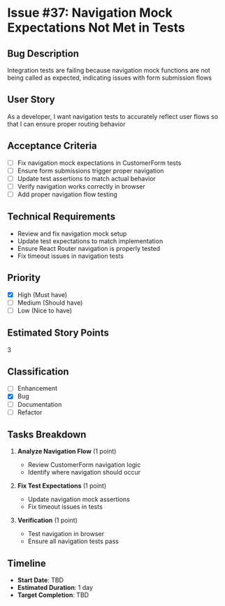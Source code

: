 # Issue #37: Navigation Mock Expectations Not Met in Tests

## Bug Description
Integration tests are failing because navigation mock functions are not being called as expected, indicating issues with form submission flows

## User Story
As a developer, I want navigation tests to accurately reflect user flows so that I can ensure proper routing behavior

## Acceptance Criteria
- [ ] Fix navigation mock expectations in CustomerForm tests
- [ ] Ensure form submissions trigger proper navigation
- [ ] Update test assertions to match actual behavior
- [ ] Verify navigation works correctly in browser
- [ ] Add proper navigation flow testing

## Technical Requirements
- Review and fix navigation mock setup
- Update test expectations to match implementation
- Ensure React Router navigation is properly tested
- Fix timeout issues in navigation tests

## Priority
- [x] High (Must have)
- [ ] Medium (Should have)
- [ ] Low (Nice to have)

## Estimated Story Points
3

## Classification
- [ ] Enhancement
- [x] Bug
- [ ] Documentation
- [ ] Refactor

## Tasks Breakdown
1. **Analyze Navigation Flow** (1 point)
   - Review CustomerForm navigation logic
   - Identify where navigation should occur

2. **Fix Test Expectations** (1 point)
   - Update navigation mock assertions
   - Fix timeout issues in tests

3. **Verification** (1 point)
   - Test navigation in browser
   - Ensure all navigation tests pass

## Timeline
- **Start Date**: TBD
- **Estimated Duration**: 1 day
- **Target Completion**: TBD